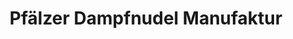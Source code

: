 ---
title: "Pfälzer Dampfnudel Manufaktur"
url: /ludwigshafen-am-rhein/pfaelzer-dampfnudel-manufaktur/
shop: Bäckerei
---